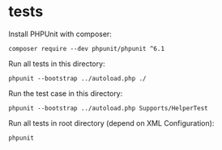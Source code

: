 # tests

Install PHPUnit with composer:  

`composer require --dev phpunit/phpunit ^6.1`  

Run all tests in this directory:  

`phpunit --bootstrap ../autoload.php ./`  

Run the test case in this directory:   

`phpunit --bootstrap ../autoload.php Supports/HelperTest`  

Run all tests in root directory (depend on XML Configuration):  

`phpunit`  
